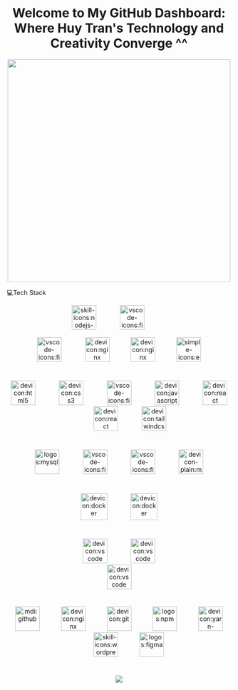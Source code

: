 <h1 align="center">
	Welcome to My GitHub Dashboard: Where Huy Tran's Technology and Creativity Converge ^^
</h1>
<div align="center">
	<img src="https://user-images.githubusercontent.com/40719899/205479251-ffba5354-583f-491b-a1ef-ce919083e2b1.gif"
		width="500" />
</div>
<p align="left">
	💻Tech Stack
</p>
<div align="left">
	<img
		src="https://readme-typing-svg.demolab.com?fontSize=20&repeat=true&multiline=false&duration=5000&color=%2336bcf7ff&background=%2300000000&pause=1000&width=400&height=50&font=Fira+Code&lines=%E2%9C%94+Back-end+%F0%9F%94%B4&vCenter=true&size=20"
		alt="" />
</div>

<div align="center"><img src="https://api.iconify.design/skill-icons/nodejs-dark.svg" alt="skill-icons:nodejs-dark"
		height="55" />
	<img width="45" />
	<img src="https://api.iconify.design/vscode-icons/file-type-typescript-official.svg"
		alt="vscode-icons:file-type-js-official" height="55" />

<img width="45" />

<img src="https://api.iconify.design/vscode-icons/file-type-js-official.svg" alt="vscode-icons:file-type-js-official"
		height="55" />
	<img width="45" />
	<img src="https://api.iconify.design/devicon/nestjs.svg" alt="devicon:nginx" height="55" />
	<img width="40" />
	<img src="https://api.iconify.design/skill-icons/rabbitmq-dark.svg" alt="devicon:nginx" height="55" />
	<img width="40" />
	<img src="https://api.iconify.design/skill-icons/expressjs-light.svg" alt="simple-icons:express" height="55" />
</div>
<h1 align="left">

</h1>
<div align="left">
	<img
		src="https://readme-typing-svg.demolab.com?fontSize=20&repeat=true&multiline=false&duration=5000&color=%2336bcf7ff&background=%2300000000&pause=1000&width=400&height=50&font=Fira+Code&lines=%E2%9C%94+Front-end&vCenter=true&size=20"
		alt="" />
</div>
<div align="center"><img src="https://api.iconify.design/devicon/html5.svg" alt="devicon:html5" height="55" />
	<img width="45" />
	<img src="https://api.iconify.design/devicon/css3.svg" alt="devicon:css3" height="55" />
	<img width="45" />
	<img src="https://api.iconify.design/vscode-icons/file-type-typescript-official.svg"
		alt="vscode-icons:file-type-js-official" height="55" />

<img width="45" />
	<img src="https://api.iconify.design/devicon/javascript.svg" alt="devicon:javascript" height="55" />
	<img width="45" />
	<img src="https://api.iconify.design/skill-icons/nextjs-light.svg" alt="devicon:react" height="55" />
	<img width="45" />
	<img src="https://api.iconify.design/devicon/react.svg" alt="devicon:react" height="55" />
	<img width="45" />
	<img src="https://api.iconify.design/devicon/tailwindcss.svg" alt="devicon:tailwindcss" height="55" />
</div>
<h1 align="left">

</h1>
<div align="left">
	<img
		src="https://readme-typing-svg.demolab.com?fontSize=20&repeat=true&multiline=true&duration=5000&color=%2336bcf7ff&background=%2300000000&pause=1000&width=400&height=50&font=Fira+Code&lines=%E2%9C%94+Database&vCenter=true&size=20"
		alt="" />
</div>
<div align="center"><img src="https://api.iconify.design/logos/mysql.svg" alt="logos:mysql" height="55" />
	<img width="45" />
	<img src="https://api.iconify.design/vscode-icons/file-type-mongo.svg" alt="vscode-icons:file-type-mongo"
		height="55" />
	<img width="45" />
	<img src="https://api.iconify.design/skill-icons/redis-dark.svg" alt="vscode-icons:file-type-mongo" height="55" />
	<img width="45" />
	<img src="https://api.iconify.design/devicon-plain/microsoftsqlserver-wordmark.svg"
		alt="devicon-plain:microsoftsqlserver-wordmark" height="55" />
</div>
<h1 align="left">

</h1>
<div align="left">
	<img
		src="https://readme-typing-svg.demolab.com?fontSize=20&repeat=true&multiline=false&duration=5000&color=%2336bcf7ff&background=%2300000000&pause=1000&width=400&height=50&font=Fira+Code&lines=%E2%9C%94+DevOps&vCenter=true&size=20"
		alt="" />
</div>
<div align="center">

<img src="https://api.iconify.design/devicon/docker.svg" alt="devicon:docker" height="60" />
	<img width="45" />
	<img src="https://api.iconify.design/skill-icons/kubernetes.svg" alt="devicon:docker" height="60" />
</div>
<h1 align="left">

</h1>
<div align="left">
	<img
		src="https://readme-typing-svg.demolab.com?fontSize=20&repeat=true&multiline=false&duration=5000&color=%2336bcf7ff&background=%2300000000&pause=1000&width=400&height=50&font=Fira+Code&lines=%E2%9C%94+Mobile&vCenter=true&size=20"
		alt="" />
</div>
<div align="center">
	<img src="https://api.iconify.design/skill-icons/dart-light.svg" alt="devicon:vscode" height="55" />
	<img width="45" />
	<img src="https://api.iconify.design/skill-icons/flutter-light.svg" alt="devicon:vscode" height="55" />
</div>
<div align="left">
	<img
		src="https://readme-typing-svg.demolab.com?fontSize=20&repeat=true&multiline=false&duration=5000&color=%2336bcf7ff&background=%2300000000&pause=1000&width=400&height=50&font=Fira+Code&lines=%E2%9C%94+IDE&vCenter=true&size=20"
		alt="" />
</div>
<div align="center">
	<img src="https://api.iconify.design/devicon/vscode.svg" alt="devicon:vscode" height="55" />
</div>


<h1 align="center">

</h1>
<div align="left">
	<img
		src="https://readme-typing-svg.demolab.com?fontSize=20&repeat=true&multiline=false&duration=5000&color=%2336bcf7ff&background=%2300000000&pause=1000&width=400&height=50&font=Fira+Code&lines=%E2%9C%94+Tools&vCenter=true&size=20"
		alt="" />
</div>
<div align="center">
<img src="https://api.iconify.design/mdi/github.svg" alt="mdi:github" height="55" />
<img width="40" />
<img src="https://api.iconify.design/devicon/nginx.svg" alt="devicon:nginx" height="55" />
<img width="40" />

<img src="https://api.iconify.design/devicon/git.svg" alt="devicon:git" height="55" />
<img width="40" />
<img src="https://api.iconify.design/logos/npm.svg" alt="logos:npm" height="55" />
<img width="40" />
<img src="https://api.iconify.design/devicon/yarn-wordmark.svg" alt="devicon:yarn-wordmark" height="55" />
<img width="40" />
<img src="https://api.iconify.design/skill-icons/wordpress.svg" alt="skill-icons:wordpress" height="55" />
<img width="40" />
<img src="https://api.iconify.design/logos/figma.svg" alt="logos:figma" height="55" />
</div>
<h1 align="center">

</h1>
<div align="center">
	<img
		src="https://github-readme-stats.vercel.app/api?username=HT-35&theme=tokyonight&hide_border=true&show_icons=true&hide_title=false&disable_animations=false&hide_rank=false&rank_icon=default&hide=&show=&locale=EN" />
</div>

<div align="center">
	<img
		src="https://leetcard.jacoblin.cool/HT-35?animation=true&border=1&ext=heatmap&font=Baloo_2&height=200&hide=&radius=4&theme=nord&width=500"
		alt="" />
</div>
